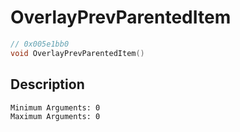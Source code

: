 # OverlayPrevParentedItem
```c
// 0x005e1bb0
void OverlayPrevParentedItem()
```
## Description
```
Minimum Arguments: 0
Maximum Arguments: 0
```
